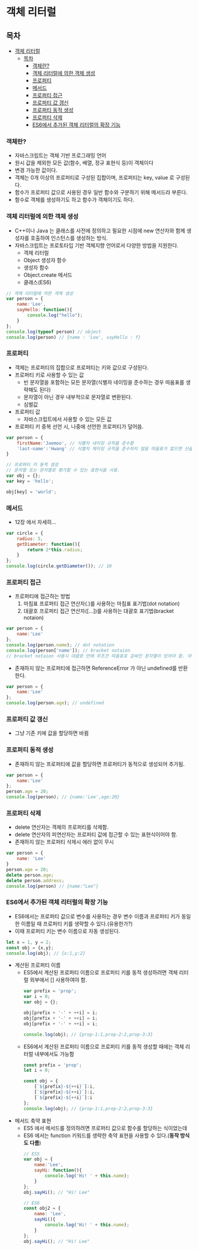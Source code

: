 # 객체 리터럴
## 목차
- [객체 리터럴](#객체-리터럴)
  - [목차](#목차)
    - [객체란?](#객체란)
    - [객체 리터럴에 의한 객체 생성](#객체-리터럴에-의한-객체-생성)
    - [프로퍼티](#프로퍼티)
    - [메서드](#메서드)
    - [프로퍼티 접근](#프로퍼티-접근)
    - [프로퍼티 값 갱신](#프로퍼티-값-갱신)
    - [프로퍼티 동적 생성](#프로퍼티-동적-생성)
    - [프로퍼티 삭제](#프로퍼티-삭제)
    - [ES6에서 추가된 객체 리터럴의 확장 기능](#es6에서-추가된-객체-리터럴의-확장-기능)

### 객체란?
- 자바스크립트는 객체 기반 프로그래밍 언어
- 원시 값을 제외한 모든 값(함수, 배열, 정규 표현식 등)이 객체이다
- 변경 가능한 값이다.
- 객체는 0개 이상의 프로퍼티로 구성된 집합이며, 프로퍼티는 key, value 로 구성된다.
- 함수가 프로퍼티 값으로 사용된 경우 일반 함수와 구분하기 위해 메서드라 부른다.
- 함수로 객체를 생성하기도 하고 함수가 객체이기도 하다.

### 객체 리터럴에 의한 객체 생성
- C++이나 Java 는 클래스를 사전에 정의하고 필요한 시점에 new 연산자와 함께 생성자를 호출하여 인스턴스를 생성하는 방식.
- 자바스크립트는 프로토타입 기반 객체지향 언어로서 다양한 방법을 지원한다.
  - 객체 리터럴
  - Object 생성자 함수
  - 생성자 함수
  - Object.create 메서드
  - 클래스(ES6)

```javascript
// 객체 리터럴에 의한 객체 생성
var person = {
    name:'Lee',
    sayHello: function(){
        console.log("hello");
    }
};
console.log(typeof person) // object
console.log(person) // {name : 'Lee', sayHello : f}
```
### 프로퍼티
- 객체는 프로퍼티의 집합으로 프로퍼티는 키와 값으로 구성된다.
- 프로퍼티 키로 사용할 수 있는 값
  - 빈 문자열을 포함하는 모든 문자열(식별자 네이밍을 준수하는 경우 따옴표를 생략해도 된다)
  - 문자열이 아닌 경우 내부적으로 문자열로 변환된다.
  - 심벌값
- 프로퍼티 값
  - 자바스크립트에서 사용할 수 있는 모든 값
- 프로퍼티 키 중복 선언 시, 나중에 선언한 프로퍼티가 덮어씀.
```javascript
var person = {
    firstName:'Jaemoo', // 식별자 네이밍 규칙을 준수함
    'last-name':'Hwang' // 식별자 제이밍 규칙을 준수하지 않음 따옴표가 없으면 산술연산자로 작동함 '-'가.
}
```
```javascript
// 프로퍼티 키 동적 생성
// 문자열 또는 문자열로 평가할 수 있는 표현식을 사용.
var obj = {};
var key = 'hello';

obj[key] = 'world';
```

### 메서드
- 12장 에서 자세히...
```javascript
var circle = {
    radius: 5,
    getDiameter: function(){
        return 2*this.radius;
    }
};
console.log(circle.getDiameter()); // 10
```
### 프로퍼티 접근
- 프로퍼티에 접근하는 방법
    1. 마침표 프로퍼티 접근 연산자(.)를 사용하는 마침표 표기법(dot notation)
    2. 대괄호 프로퍼티 접근 연산자([...])를 사용하는 대괄호 표기법(bracket notaion)
```javascript
var person = {
    name:'Lee'
};
console.log(person.name); // dot notation
console.log(person['name']); // bracket notaion
// bracket notaion 사용시 대괄호 안에 무조건 따옴표로 감싸진 문자열이 있어야 함. 아니면 식별자로 해석함.(숫자인 경우 예외)
```
- 존재하지 않는 프로퍼티에 접근하면 ReferenceError 가 아닌 undefined를 반환한다.
```javascript
var person = {
    name:'Lee'
};
console.log(person.age); // undefined
```
### 프로퍼티 값 갱신
- 그냥 기존 키에 값을 할당하면 바뀜
### 프로퍼티 동적 생성
- 존재하지 않는 프로퍼티에 값을 할당하면 프로퍼티가 동적으로 생성되어 추가됨.
```javascript
var person = {
    name:'Lee'
};
person.age = 20;
console.log(person); // {name:'Lee',age:20}
```
### 프로퍼티 삭제
- delete 연산자는 객체의 프로퍼티를 삭제함.
- delete 연산자의 피연산자는 프로퍼티 값에 접근할 수 있는 표현식이어야 함.
- 존재하지 않는 프로퍼티 삭제시 에러 없이 무시
```javascript
var person = {
    name: 'Lee'
}
person.age = 20;
delete person.age;
delete person.address;
console.log(person) // {name:"Lee"}
```
### ES6에서 추가된 객체 리터럴의 확장 기능
- ES6에서는 프로퍼티 값으로 변수를 사용하는 경우 변수 이름과 프로퍼티 키가 동일한 이름일 때 프로퍼티 키를 생략할 수 있다.(유용한가?)
- 이때 프로퍼티 키는 변수 이름으로 자동 생성된다.
```javascript
let x = 1, y = 2;
const obj = {x,y};
console.log(obj); // {x:1,y:2}
```
- 계산된 프로퍼티 이름
  - ES5에서 계산된 프로퍼티 이름으로 프로퍼티 키를 동적 생성하려면 객체 리터럴 외부에서 [] 사용하여야 함.
    ```javascript
    var prefix = 'prop';
    var i = 0;
    var obj = {};

    obj[prefix + '-' + ++i] = i;
    obj[prefix + '-' + ++i] = i;
    obj[prefix + '-' + ++i] = i;

    console.log(obj); // {prop-1:1,prop-2:2,prop-3:3}
    ```
  - ES6에서 계산된 프로퍼티 이름으로 프로퍼티 키를 동적 생성할 때에는 객체 리터럴 내부에서도 가능함
    ```javascript
    const prefix = 'prop';
    let i = 0;

    const obj = {
        [`${prefix}-${++i}`]:i,
        [`${prefix}-${++i}`]:i,
        [`${prefix}-${++i}`]:i
    };
    console.log(obj); // {prop-1:1,prop-2:2,prop-3:3}
    ```
- 메서드 축약 표현
  - ES5 에서 메서드를 정의하려면 프로퍼티 값으로 함수를 할당하는 식이었는데
  - ES6 에서는 function 키워드를 생략한 축약 표현을 사용할 수 있다.(**동작 방식도 다름**)
    ```javascript
    // ES5
    var obj = {
        name:'Lee',
        sayHi: function(){
            console.log('Hi! ' + this.name);
        }
    };
    obj.sayHi(); // "Hi! Lee"

    // ES6
    const obj2 = {
        name: 'Lee',
        sayHi(){
            console.log('Hi! ' + this.name);
        }
    };
    obj.sayHi(); // "Hi! Lee"
    ```